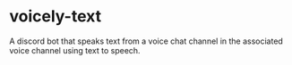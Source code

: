 # voicely-text
 A discord bot that speaks text from a voice chat channel in the associated voice channel using text to speech.
